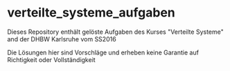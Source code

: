 # verteilte_systeme_aufgaben

Dieses Repository enthält gelöste Aufgaben des Kurses "Verteilte Systeme" and der DHBW Karlsruhe vom SS2016

Die Lösungen hier sind Vorschläge und erheben keine Garantie auf Richtigkeit oder Vollständigkeit